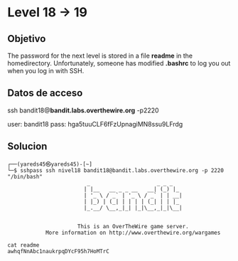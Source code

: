 # Level 18 -> 19

## Objetivo
The password for the next level is stored in a file **readme** in the homedirectory. Unfortunately, someone has modified **.bashrc** to log you out when you log in with SSH.

## Datos de acceso
ssh bandit18@**bandit.labs.overthewire.org** -p2220

user: bandit18
pass: hga5tuuCLF6fFzUpnagiMN8ssu9LFrdg

## Solucion 
```console
┌──(yareds45㉿yareds45)-[~]
└─$ sshpass ssh nivel18 bandit18@bandit.labs.overthewire.org -p 2220 "/bin/bash"
                         _                     _ _ _   
                        | |__   __ _ _ __   __| (_) |_ 
                        | '_ \ / _` | '_ \ / _` | | __|
                        | |_) | (_| | | | | (_| | | |_ 
                        |_.__/ \__,_|_| |_|\__,_|_|\__|
                                                       

                      This is an OverTheWire game server. 
            More information on http://www.overthewire.org/wargames

cat readme
awhqfNnAbc1naukrpqDYcF95h7HoMTrC
```